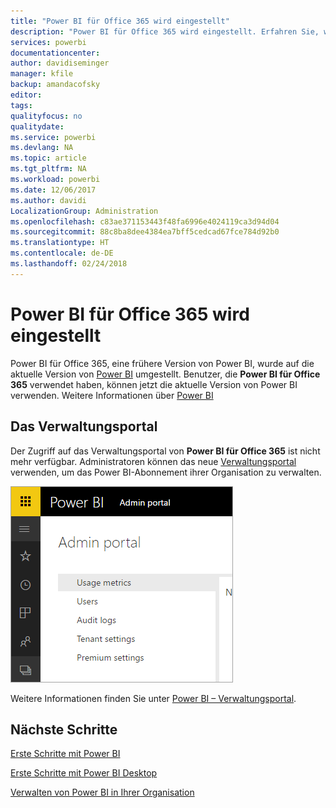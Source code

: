 ```yaml
---
title: "Power BI für Office 365 wird eingestellt"
description: "Power BI für Office 365 wird eingestellt. Erfahren Sie, wie Sie Power BI jetzt verwenden und verwalten."
services: powerbi
documentationcenter: 
author: davidiseminger
manager: kfile
backup: amandacofsky
editor: 
tags: 
qualityfocus: no
qualitydate: 
ms.service: powerbi
ms.devlang: NA
ms.topic: article
ms.tgt_pltfrm: NA
ms.workload: powerbi
ms.date: 12/06/2017
ms.author: davidi
LocalizationGroup: Administration
ms.openlocfilehash: c83ae371153443f48fa6996e4024119ca3d94d04
ms.sourcegitcommit: 88c8ba8dee4384ea7bff5cedcad67fce784d92b0
ms.translationtype: HT
ms.contentlocale: de-DE
ms.lasthandoff: 02/24/2018
---
```

# <a name="power-bi-for-office-365-is-retired"></a>Power BI für Office 365 wird eingestellt
Power BI für Office 365, eine frühere Version von Power BI, wurde auf die aktuelle Version von [Power BI](https://powerbi.microsoft.com) umgestellt. Benutzer, die **Power BI für Office 365** verwendet haben, können jetzt die aktuelle Version von Power BI verwenden. Weitere Informationen über [Power BI](service-get-started.md)

## <a name="the-admin-portal"></a>Das Verwaltungsportal
Der Zugriff auf das Verwaltungsportal von **Power BI für Office 365** ist nicht mehr verfügbar. Administratoren können das neue [Verwaltungsportal](https://app.powerbi.com/admin-portal) verwenden, um das Power BI-Abonnement ihrer Organisation zu verwalten.

![](media/service-admin-o365portal-retired/powerbi-admin-landing-page.png)

Weitere Informationen finden Sie unter [Power BI – Verwaltungsportal](service-admin-portal.md).

## <a name="next-steps"></a>Nächste Schritte
[Erste Schritte mit Power BI](service-get-started.md)

[Erste Schritte mit Power BI Desktop](desktop-getting-started.md)

[Verwalten von Power BI in Ihrer Organisation](service-admin-administering-power-bi-in-your-organization.md)
